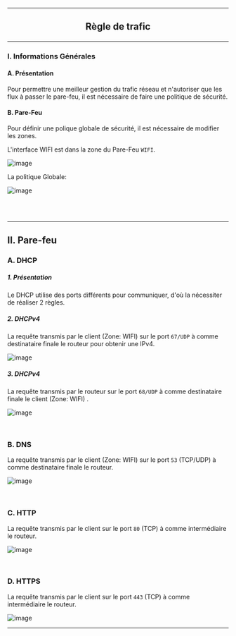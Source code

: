 ----------------------------------------------------------------------------------------------------------------------------------
## <p align='center'> Règle de trafic </p>
----------------------------------------------------------------------------------------------------------------------------------
### I. Informations Générales
#### A. Présentation
Pour permettre une meilleur gestion du trafic réseau et n'autoriser que les flux à passer le pare-feu, il est nécessaire de faire une politique de sécurité.

#### B. Pare-Feu
Pour définir une polique globale de sécurité, il est nécessaire de modifier les zones.

L'interface WIFI est dans la zone du Pare-Feu `WIFI`.

![image](https://github.com/user-attachments/assets/e0ea28e8-e245-4e0a-9e58-c60aec6b8066)

La politique Globale: 

![image](https://github.com/user-attachments/assets/6e9b7929-d1ce-43ed-806c-4d7f7f7f5cc1)


<br />
<br />

----------------------------------------------------------------------------------------------------------------------------------
## II. Pare-feu
### A. DHCP
##### 1. Présentation
Le DHCP utilise des ports différents pour communiquer, d'où la nécessiter de réaliser 2 règles.

##### 2. DHCPv4
La requête transmis par le client (Zone: WIFI) sur le port `67/UDP` à comme destinataire finale le routeur pour obtenir une IPv4.

![image](https://github.com/user-attachments/assets/7c76f1c3-c926-4171-8cdc-bf05486f5c22)


##### 3. DHCPv4
La requête transmis par le routeur sur le port `68/UDP` à comme destinataire finale le client (Zone: WIFI) .

![image](https://github.com/user-attachments/assets/12be971e-96f0-4ef1-830a-420adf900f95)

<br />

### B. DNS
La requête transmis par le client (Zone: WIFI) sur le port `53` (TCP/UDP) à comme destinataire finale le routeur.

![image](https://github.com/user-attachments/assets/ab5335b1-3527-4bb0-ac61-67ba3ff8a9a9)

<br />

### C. HTTP
La requête transmis par le client sur le port `80` (TCP) à comme intermédiaire le routeur.

![image](https://github.com/user-attachments/assets/cdd9d874-7bfe-4d1e-958e-81d7041205b0)


<br />

### D. HTTPS
La requête transmis par le client sur le port `443` (TCP) à comme intermédiaire le routeur.

![image](https://github.com/user-attachments/assets/7d03fcbf-27f6-47b3-adf4-9e30ce37ad3c)


----------------------------------------------------------------------------------------------------------------------------------
